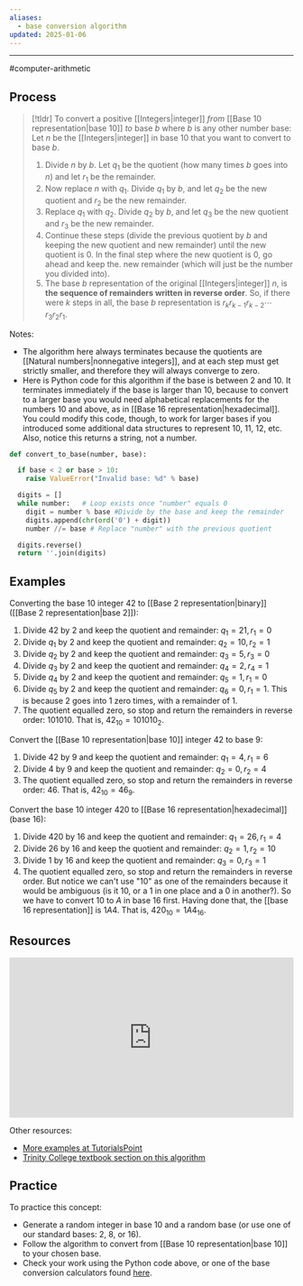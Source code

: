 ```yaml
---
aliases:
  - base conversion algorithm
updated: 2025-01-06
---
```

---

#computer-arithmetic 

## Process 

> [!tldr] To convert a positive [[Integers|integer]] *from* [[Base 10 representation|base 10]] *to* base $b$ where $b$ is any other number base: 
> Let $n$ be the [[Integers|integer]] in base 10 that you want to convert to base $b$. 
> 1. Divide $n$ by $b$. Let $q_1$ be the quotient (how many times $b$ goes into $n$) and let $r_1$ be the remainder. 
> 2. Now replace $n$ with $q_1$. Divide $q_1$ by $b$, and let $q_2$ be the new quotient and $r_2$ be the new remainder. 
> 3. Replace $q_1$ with $q_2$. Divide $q_2$ by $b$, and let $q_3$ be the new quotient and $r_3$ be the new remainder. 
> 4. Continue these steps (divide the previous quotient by $b$ and keeping the new quotient and new remainder) until the new quotient is $0$. In the final step where the new quotient is $0$, go ahead and keep the. new remainder (which will just be the number you divided into). 
> 5. The base $b$ representation of the original [[Integers|integer]] $n$, is **the sequence of remainders written in reverse order**. So, if there were $k$ steps in all, the base $b$ representation is $r_k r_{k-1} r_{k-2} \cdots r_3 r_2 r_1$. 

Notes: 
- The algorithm here always terminates because the quotients are [[Natural numbers|nonnegative integers]], and at each step must get strictly smaller, and therefore they will always converge to zero. 
- Here is Python code for this algorithm if the base is between 2 and 10. It terminates immediately if the base is larger than 10, because to convert to a larger base you would need alphabetical replacements for the numbers 10 and above, as in [[Base 16 representation|hexadecimal]]. You could modify this code, though, to work for larger bases if you introduced some additional data structures to represent 10, 11, 12, etc. Also, notice this returns a string, not a number. 

```python
def convert_to_base(number, base):

  if base < 2 or base > 10:
    raise ValueError("Invalid base: %d" % base)

  digits = []
  while number:   # Loop exists once "number" equals 0
    digit = number % base #Divide by the base and keep the remainder
    digits.append(chr(ord('0') + digit)) 
    number //= base # Replace "number" with the previous quotient 

  digits.reverse()
  return ''.join(digits)
```

## Examples

Converting the base 10 integer $42$ to [[Base 2 representation|binary]] ([[Base 2 representation|base 2]]): 

1. Divide $42$ by $2$ and keep the quotient and remainder: $q_1 = 21, r_1 = 0$
2. Divide $q_1$ by $2$ and keep the quotient and remainder: $q_2 = 10, r_2 = 1$
3. Divide $q_2$ by $2$ and keep the quotient and remainder: $q_3 = 5, r_3 = 0$
4. Divide $q_3$ by $2$ and keep the quotient and remainder: $q_4 = 2, r_4 = 1$
5. Divide $q_4$ by $2$ and keep the quotient and remainder: $q_5 = 1, r_1 = 0$
6. Divide $q_5$ by $2$ and keep the quotient and remainder: $q_6 = 0, r_1 = 1$. This is because $2$ goes into $1$ zero times, with a remainder of $1$. 
7. The quotient equalled zero, so stop and return the remainders in reverse order: $101010$. That is, $42_{10} = 101010_2$. 

Convert the [[Base 10 representation|base 10]] integer 42 to base $9$: 
1. Divide $42$ by $9$ and keep the quotient and remainder: $q_1 = 4, r_1 = 6$
2. Divide $4$ by $9$ and keep the quotient and remainder: $q_2 = 0, r_2 = 4$
3. The quotient equalled zero, so stop and return the remainders in reverse order: $46$. That is, $42_{10} = 46_9$. 

Convert the base 10 integer 420 to [[Base 16 representation|hexadecimal]] (base 16): 
1. Divide $420$ by $16$ and keep the quotient and remainder: $q_1 = 26, r_1 = 4$
2. Divide $26$ by $16$ and keep the quotient and remainder: $q_2 = 1, r_2= 10$
3. Divide $1$ by $16$ and keep the quotient and remainder:  $q_3 = 0, r_3 = 1$
4. The quotient equalled zero, so stop and return the remainders in reverse order. But notice we can't use "10" as one of the remainders because it would be ambiguous (is it 10, or a 1 in one place and a 0 in another?). So we have to convert $10$ to $A$ in base 16 first. Having done that, the [[base 16 representation]] is $1A4$. That is, $420_{10} = 1A4_{16}$. 
## Resources 

<div style="padding:56.25% 0 0 0;position:relative;"><iframe src="https://player.vimeo.com/video/578187581?badge=0&amp;autopause=0&amp;player_id=0&amp;app_id=58479" frameborder="0" allow="autoplay; fullscreen; picture-in-picture" allowfullscreen style="position:absolute;top:0;left:0;width:100%;height:100%;" title="Screencast 1.3: Base 10 conversion algorithm"></iframe></div>


Other resources: 
- [More examples at TutorialsPoint](https://www.tutorialspoint.com/computer_logical_organization/number_system_conversion.htm)
- [Trinity College textbook section on this algorithm](http://turing.cs.trincoll.edu/~ram/cpsc110/inclass/conversions.html)

## Practice 
To practice this concept: 
- Generate a random integer in base 10 and a random base (or use one of our standard bases: $2$, $8$, or $16$). 
- Follow the algorithm to convert from [[Base 10 representation|base 10]] to your chosen base. 
- Check your work using the Python code above, or one of the base conversion calculators found [here](https://www.rapidtables.com/convert/number/index.html). 